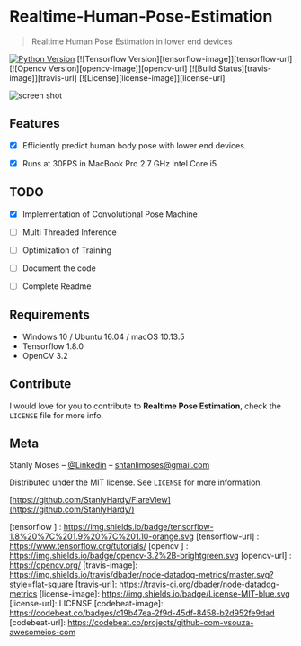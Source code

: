 # Realtime-Human-Pose-Estimation

> Realtime Human Pose Estimation in lower end devices

[![Python Version][python-image]][python-url]
[![Tensorflow Version][tensorflow-image]][tensorflow-url]
[![Opencv Version][opencv-image]][opencv-url]
[![Build Status][travis-image]][travis-url]
[![License][license-image]][license-url]


![screen shot](https://github.com/StanlyHardy/Realtime-Human-Pose-Estimation/blob/master/output/example_1.gif)

## Features

- [x] Efficiently predict human body pose with lower end devices.
- [x] Runs at 30FPS in MacBook Pro 2.7 GHz Intel Core i5


## TODO
- [x] Implementation of Convolutional Pose Machine
- [ ] Multi Threaded Inference
- [ ] Optimization of Training
- [ ] Document the code
- [ ] Complete Readme


## Requirements

- Windows 10 / Ubuntu 16.04 / macOS 10.13.5
- Tensorflow 1.8.0
- OpenCV 3.2

## Contribute

I would love for you to contribute to **Realtime Pose Estimation**, check the ``LICENSE`` file for more info.

## Meta

Stanly Moses – [@Linkedin](https://in.linkedin.com/in/stanlymoses) – shtanlimoses@gmail.com

Distributed under the MIT license. See ``LICENSE`` for more information.

[https://github.com/StanlyHardy/FlareView](https://github.com/StanlyHardy/)

[python-image]:https://img.shields.io/pypi/pyversions/Django.svg?style=flat
[python-url]: https://www.python.org/
[tensorflow ] : https://img.shields.io/badge/tensorflow-1.8%20%7C%201.9%20%7C%201.10-orange.svg
[tensorflow-url] : https://www.tensorflow.org/tutorials/
[opencv ] : https://img.shields.io/badge/opencv-3.2%2B-brightgreen.svg
[opencv-url] : https://opencv.org/
[travis-image]: https://img.shields.io/travis/dbader/node-datadog-metrics/master.svg?style=flat-square
[travis-url]: https://travis-ci.org/dbader/node-datadog-metrics
[license-image]: https://img.shields.io/badge/License-MIT-blue.svg
[license-url]: LICENSE
[codebeat-image]: https://codebeat.co/badges/c19b47ea-2f9d-45df-8458-b2d952fe9dad
[codebeat-url]: https://codebeat.co/projects/github-com-vsouza-awesomeios-com

